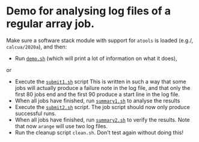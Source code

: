 # Demo for analysing log files of a regular array job.

Make sure a software stack module with support for ``atools`` is loaded
(e.g./, ``calcua/2020a``), and then:

  * Run [``demo.sh``](demo.sh) (which will print a lot of information on what it
    does),

or

  * Execute the [``submit1.sh``](submit1.sh) script
    This is written in such a way that some jobs will actually produce a failure
    note in the log file, and that only the first 80 jobs end and the first 90
    produce a start line in the log file.
  * When all jobs have finished, run [``summary1.sh``](summary1.sh) to analyse the results
  * Execute the [``submit2.sh``](submit2.sh) script.
    The job script should now only produce successful runs.
  * When all jobs have finished, run [``summary2.sh``](summary2.sh) to verify the results.
    Note that now ``arange`` will use two log files.
  * Run the cleanup script ``clean.sh``.
    Don't test again without doing this!
